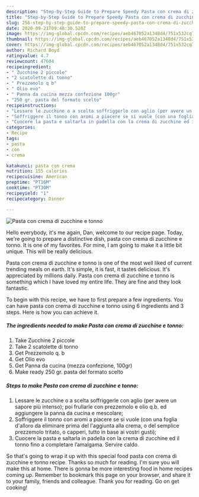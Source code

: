 ```yaml
---
description: "Step-by-Step Guide to Prepare Speedy Pasta con crema di zucchine e tonno"
title: "Step-by-Step Guide to Prepare Speedy Pasta con crema di zucchine e tonno"
slug: 256-step-by-step-guide-to-prepare-speedy-pasta-con-crema-di-zucchine-e-tonno
date: 2020-09-21T09:48:30.520Z
image: https://img-global.cpcdn.com/recipes/aeb467052a1348d4/751x532cq70/pasta-con-crema-di-zucchine-e-tonno-recipe-main-photo.jpg
thumbnail: https://img-global.cpcdn.com/recipes/aeb467052a1348d4/751x532cq70/pasta-con-crema-di-zucchine-e-tonno-recipe-main-photo.jpg
cover: https://img-global.cpcdn.com/recipes/aeb467052a1348d4/751x532cq70/pasta-con-crema-di-zucchine-e-tonno-recipe-main-photo.jpg
author: Richard Boyd
ratingvalue: 4.7
reviewcount: 47604
recipeingredient:
- " Zucchine 2 piccole"
- "2 scatolette di tonno"
- " Prezzemolo q b"
- " Olio evo"
- " Panna da cucina mezza confezione 100gr"
- "250 gr. pasta del formato scelto"
recipeinstructions:
- "Lessare le zucchine o a scelta soffriggerle con aglio (per avere un sapore più intenso); poi frullarle con prezzemolo e olio q.b. ed aggiungere la panna da cucina e mescolare;"
- "Soffriggere il tonno con aromi a piacere se si vuole (con una foglia d&#39;alloro da eliminare prima del l&#39;aggiunta alla crema, o del semplice prezzemolo tritato, o capperi, tutto in base ai vostri gusti);"
- "Cuocere la pasta e saltarla in padella con la crema di zucchine ed il tonno fino a completare l’amalgama. Servire caldo."
categories:
- Recipe
tags:
- pasta
- con
- crema

katakunci: pasta con crema 
nutrition: 155 calories
recipecuisine: American
preptime: "PT16M"
cooktime: "PT30M"
recipeyield: "1"
recipecategory: Dinner

---
```



![Pasta con crema di zucchine e tonno](https://img-global.cpcdn.com/recipes/aeb467052a1348d4/751x532cq70/pasta-con-crema-di-zucchine-e-tonno-recipe-main-photo.jpg)

Hello everybody, it's me again, Dan, welcome to our recipe page. Today, we're going to prepare a distinctive dish, pasta con crema di zucchine e tonno. It is one of my favorites. For mine, I am going to make it a little bit unique. This will be really delicious.

Pasta con crema di zucchine e tonno is one of the most well liked of current trending meals on earth. It's simple, it is fast, it tastes delicious. It's appreciated by millions daily. Pasta con crema di zucchine e tonno is something which I have loved my entire life. They are fine and they look fantastic.




To begin with this recipe, we have to first prepare a few ingredients. You can have pasta con crema di zucchine e tonno using 6 ingredients and 3 steps. Here is how you can achieve it.

<!--inarticleads1-->

##### The ingredients needed to make Pasta con crema di zucchine e tonno:

1. Take  Zucchine 2 piccole
1. Take 2 scatolette di tonno
1. Get  Prezzemolo q. b
1. Get  Olio evo
1. Get  Panna da cucina (mezza confezione, 100gr)
1. Make ready 250 gr. pasta del formato scelto




<!--inarticleads2-->

##### Steps to make Pasta con crema di zucchine e tonno:

1. Lessare le zucchine o a scelta soffriggerle con aglio (per avere un sapore più intenso); poi frullarle con prezzemolo e olio q.b. ed aggiungere la panna da cucina e mescolare;
1. Soffriggere il tonno con aromi a piacere se si vuole (con una foglia d&#39;alloro da eliminare prima del l&#39;aggiunta alla crema, o del semplice prezzemolo tritato, o capperi, tutto in base ai vostri gusti);
1. Cuocere la pasta e saltarla in padella con la crema di zucchine ed il tonno fino a completare l’amalgama. Servire caldo.




So that's going to wrap it up with this special food pasta con crema di zucchine e tonno recipe. Thanks so much for reading. I'm sure you will make this at home. There is gonna be more interesting food in home recipes coming up. Remember to bookmark this page on your browser, and share it to your family, friends and colleague. Thank you for reading. Go on get cooking!
